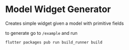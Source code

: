# Model Widget Generator

Creates simple widget given a model with primitive fields

to generate go to `/example` and run

```flutter packages pub run build_runner build```

